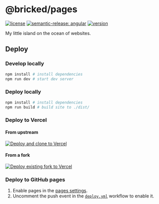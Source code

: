 # @bricked/pages

[![license](https://custom-icon-badges.demolab.com/github/license/brckd/pages?logo=law)](LICENSE.md)
[![semantic-release: angular](https://img.shields.io/badge/semantic--release-angular-e10079?logo=semantic-release)](https://github.com/semantic-release/semantic-release)
[![version](https://img.shields.io/npm/v/@bricked/pages?color=crimson&logo=npm)](https://www.npmjs.com/package/@bricked/pages)

My little island on the ocean of websites.

## Deploy

### Develop locally

```sh
npm install # install dependencies
npm run dev # start dev server
```

### Deploy locally

```sh
npm install # install dependencies
npm run build # build site to ./dist/
```

### Deploy to Vercel

#### From upstream

[![Deploy and clone to Vercel](https://vercel.com/button)](https://vercel.com/import/project?template=https://github.com/brckd/pages)

#### From a fork

[![Deploy existing fork to Vercel](https://vercel.com/button)](https://vercel.com/new/import?s=https://github.com/brckd/pages)

### Deploy to GitHub pages

1. Enable pages in the [pages settings](https://github.com/brckd/pages/settings/pages).
2. Uncomment the push event in the [`deploy.yml`](./.github/workflows/deploy.yml) workflow to enable
   it.
